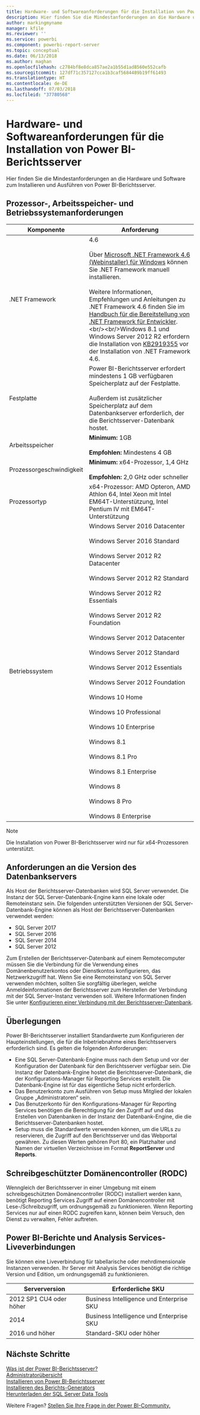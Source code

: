 ```yaml
---
title: Hardware- und Softwareanforderungen für die Installation von Power BI-Berichtsserver
description: Hier finden Sie die Mindestanforderungen an die Hardware und Software zum Installieren und Ausführen von Power BI-Berichtsserver.
author: markingmyname
manager: kfile
ms.reviewer: ''
ms.service: powerbi
ms.component: powerbi-report-server
ms.topic: conceptual
ms.date: 06/13/2018
ms.author: maghan
ms.openlocfilehash: c2784bf8e8dca857ae2a1b55d1ad8560e552cafb
ms.sourcegitcommit: 127df71c357127cca1b3caf5684489b19ff61493
ms.translationtype: HT
ms.contentlocale: de-DE
ms.lasthandoff: 07/03/2018
ms.locfileid: "37780568"
---
```

# <a name="hardware-and-software-requirements-for-installing-power-bi-report-server"></a>Hardware- und Softwareanforderungen für die Installation von Power BI-Berichtsserver
Hier finden Sie die Mindestanforderungen an die Hardware und Software zum Installieren und Ausführen von Power BI-Berichtsserver.

## <a name="processor-memory-and-operating-system-requirements"></a>Prozessor-, Arbeitsspeicher- und Betriebssystemanforderungen

| Komponente | Anforderung |
| --- | --- |
| .NET Framework |4.6<br><br>Über [Microsoft .NET Framework 4.6 (Webinstaller) für Windows](http://support.microsoft.com/kb/3045560) können Sie .NET Framework manuell installieren.<br/><br/> Weitere Informationen, Empfehlungen und Anleitungen zu .NET Framework 4.6 finden Sie im [Handbuch für die Bereitstellung von .NET Framework für Entwickler](http://msdn.microsoft.com/library/ee942965\(v=vs.110\).aspx).<br/><br/>Windows 8.1 und Windows Server 2012 R2 erfordern die Installation von [KB2919355](http://support.microsoft.com/kb/2919355) vor der Installation von .NET Framework 4.6. |
| Festplatte |Power BI-Berichtsserver erfordert mindestens 1 GB verfügbaren Speicherplatz auf der Festplatte.<br><br>Außerdem ist zusätzlicher Speicherplatz auf dem Datenbankserver erforderlich, der die Berichtsserver-Datenbank hostet. |
| Arbeitsspeicher |**Minimum:** 1GB<br/><br/> **Empfohlen:** Mindestens 4 GB |
| Prozessorgeschwindigkeit |**Minimum:** x64-Prozessor, 1,4 GHz<br/><br/> **Empfohlen:** 2,0 GHz oder schneller |
| Prozessortyp |x64-Prozessor: AMD Opteron, AMD Athlon 64, Intel Xeon mit Intel EM64T-Unterstützung, Intel Pentium IV mit EM64T-Unterstützung |
| Betriebssystem |Windows Server 2016 Datacenter<br><br>Windows Server 2016 Standard<br><br>Windows Server 2012 R2 Datacenter<br><br>Windows Server 2012 R2 Standard<br><br>Windows Server 2012 R2 Essentials<br><br>Windows Server 2012 R2 Foundation<br><br>Windows Server 2012 Datacenter<br><br>Windows Server 2012 Standard<br><br>Windows Server 2012 Essentials<br><br>Windows Server 2012 Foundation<br><br>Windows 10 Home<br><br>Windows 10 Professional<br><br>Windows 10 Enterprise<br><br>Windows 8.1<br><br>Windows 8.1 Pro<br><br>Windows 8.1 Enterprise<br><br>Windows 8<br><br>Windows 8 Pro<br><br>Windows 8 Enterprise |

> [!NOTE]
> Die Installation von Power BI-Berichtsserver wird nur für x64-Prozessoren unterstützt.
> 
> 

## <a name="database-server-version-requirements"></a>Anforderungen an die Version des Datenbankservers
Als Host der Berichtsserver-Datenbanken wird SQL Server verwendet. Die Instanz der SQL Server-Datenbank-Engine kann eine lokale oder Remoteinstanz sein. Die folgenden unterstützten Versionen der SQL Server-Datenbank-Engine können als Host der Berichtsserver-Datenbanken verwendet werden:

* SQL Server 2017
* SQL Server 2016
* SQL Server 2014
* SQL Server 2012

Zum Erstellen der Berichtsserver-Datenbank auf einem Remotecomputer müssen Sie die Verbindung für die Verwendung eines Domänenbenutzerkontos oder Dienstkontos konfigurieren, das Netzwerkzugriff hat. Wenn Sie eine Remoteinstanz von SQL Server verwenden möchten, sollten Sie sorgfältig überlegen, welche Anmeldeinformationen der Berichtsserver zum Herstellen der Verbindung mit der SQL Server-Instanz verwenden soll. Weitere Informationen finden Sie unter [Konfigurieren einer Verbindung mit der Berichtsserver-Datenbank](https://docs.microsoft.com/sql/reporting-services/install-windows/configure-a-report-server-database-connection-ssrs-configuration-manager).

## <a name="considerations"></a>Überlegungen
Power BI-Berichtsserver installiert Standardwerte zum Konfigurieren der Haupteinstellungen, die für die Inbetriebnahme eines Berichtsservers erforderlich sind. Es gelten die folgenden Anforderungen:

* Eine SQL Server-Datenbank-Engine muss nach dem Setup und vor der Konfiguration der Datenbank für den Berichtsserver verfügbar sein. Die Instanz der Datenbank-Engine hostet die Berichtsserver-Datenbank, die der Konfigurations-Manager für Reporting Services erstellt. Die Datenbank-Engine ist für das eigentliche Setup nicht erforderlich.
* Das Benutzerkonto zum Ausführen von Setup muss Mitglied der lokalen Gruppe „Administratoren“ sein.
* Das Benutzerkonto für den Konfigurations-Manager für Reporting Services benötigen die Berechtigung für den Zugriff auf und das Erstellen von Datenbanken in der Instanz der Datenbank-Engine, die die Berichtsserver-Datenbanken hostet.
* Setup muss die Standardwerte verwenden können, um die URLs zu reservieren, die Zugriff auf den Berichtsserver und das Webportal gewähren. Zu diesen Werten gehören Port 80, ein Platzhalter und Namen der virtuellen Verzeichnisse im Format **ReportServer** und **Reports**.

## <a name="read-only-domain-controller-rodc"></a>Schreibgeschützter Domänencontroller (RODC)
 Wenngleich der Berichtsserver in einer Umgebung mit einem schreibgeschützten Domänencontroller (RODC) installiert werden kann, benötigt Reporting Services Zugriff auf einen Domänencontroller mit Lese-/Schreibzugriff, um ordnungsgemäß zu funktionieren. Wenn Reporting Services nur auf einen RODC zugreifen kann, können beim Versuch, den Dienst zu verwalten, Fehler auftreten.

## <a name="power-bi-reports-and-analysis-services-live-connections"></a>Power BI-Berichte und Analysis Services-Liveverbindungen
Sie können eine Liveverbindung für tabellarische oder mehrdimensionale Instanzen verwenden. Ihr Server mit Analysis Services benötigt die richtige Version und Edition, um ordnungsgemäß zu funktionieren.

| **Serverversion** | **Erforderliche SKU** |
| --- | --- |
| 2012 SP1 CU4 oder höher |Business Intelligence und Enterprise SKU |
| 2014 |Business Intelligence und Enterprise SKU |
| 2016 und höher |Standard-SKU oder höher |

## <a name="next-steps"></a>Nächste Schritte
[Was ist der Power BI-Berichtsserver?](get-started.md)  
[Administratorübersicht](admin-handbook-overview.md)  
[Installieren von Power BI-Berichtsserver](install-report-server.md)  
[Installieren des Berichts-Generators](https://docs.microsoft.com/sql/reporting-services/install-windows/install-report-builder)  
[Herunterladen der SQL Server Data Tools](http://go.microsoft.com/fwlink/?LinkID=616714)

Weitere Fragen? [Stellen Sie Ihre Frage in der Power BI-Community.](https://community.powerbi.com/)

